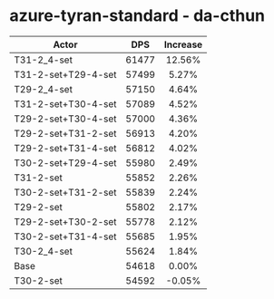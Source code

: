 # azure-tyran-standard - da-cthun
| Actor | DPS | Increase |
|---|:---:|:---:|
|T31-2_4-set|61477|12.56%|
|T31-2-set+T29-4-set|57499|5.27%|
|T29-2_4-set|57150|4.64%|
|T31-2-set+T30-4-set|57089|4.52%|
|T29-2-set+T30-4-set|57000|4.36%|
|T29-2-set+T31-2-set|56913|4.20%|
|T29-2-set+T31-4-set|56812|4.02%|
|T30-2-set+T29-4-set|55980|2.49%|
|T31-2-set|55852|2.26%|
|T30-2-set+T31-2-set|55839|2.24%|
|T29-2-set|55802|2.17%|
|T29-2-set+T30-2-set|55778|2.12%|
|T30-2-set+T31-4-set|55685|1.95%|
|T30-2_4-set|55624|1.84%|
|Base|54618|0.00%|
|T30-2-set|54592|-0.05%|
